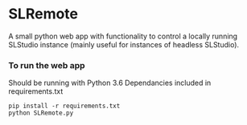 # SLRemote
A small python web app with functionality to control a locally running SLStudio instance (mainly useful for instances of headless SLStudio).

### To run the web app
Should be running with Python 3.6
Dependancies included in requirements.txt


```
pip install -r requirements.txt
python SLRemote.py
```
